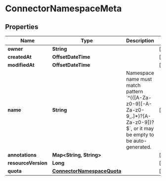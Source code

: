 

# ConnectorNamespaceMeta


## Properties

Name | Type | Description | Notes
------------ | ------------- | ------------- | -------------
**owner** | **String** |  |  [optional]
**createdAt** | **OffsetDateTime** |  |  [optional]
**modifiedAt** | **OffsetDateTime** |  |  [optional]
**name** | **String** | Namespace name must match pattern &#x60;^(([A-Za-z0-9][-A-Za-z0-9_.]*)?[A-Za-z0-9])?$&#x60;, or it may be empty to be auto-generated. |  [optional]
**annotations** | **Map&lt;String, String&gt;** |  |  [optional]
**resourceVersion** | **Long** |  |  [optional]
**quota** | [**ConnectorNamespaceQuota**](ConnectorNamespaceQuota.md) |  |  [optional]



